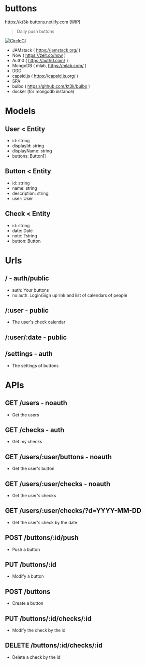 # buttons

https://kt3k-buttons.netlify.com (WIP)

> Daily push buttons

[![CircleCI](https://circleci.com/gh/kt3k/buttons.svg?style=svg)](https://circleci.com/gh/kt3k/buttons)

- JAMstack ( https://jamstack.org/ )
- Now ( https://zeit.co/now )
- Auth0 ( https://auth0.com/ )
- MongoDB ( mlab, https://mlab.com/ )
- DDD
- capsid.js ( https://capsid.js.org/ )
- SPA
- bulbo ( https://github.com/kt3k/bulbo )
- docker (for mongodb instance)

# Models
## User < Entity
- id: string
- displayId: string
- displayName: string
- buttons: Button[]
## Button < Entity
- id: string
- name: string
- description: string
- user: User
## Check < Entity
- id: string
- date: Date
- note: ?string
- button: Button

# Urls

## / - auth/public

- auth: Your buttons
- no auth: Login/Sign up link and list of calendars of people

## /:user - public

- The user's check calendar

## /:user/:date - public

## /settings - auth

- The settings of buttons

# APIs

## GET /users - noauth

- Get the users

## GET /checks - auth

- Get my checks

## GET /users/:user/buttons - noauth

- Get the user's button

## GET /users/:user/checks - noauth

- Get the user's checks

## GET /users/:user/checks/?d=YYYY-MM-DD

- Get the user's check by the date

## POST /buttons/:id/push

- Push a button

## PUT /buttons/:id

- Modify a button

## POST /buttons

- Create a button

## PUT /buttons/:id/checks/:id

- Modify the check by the id

## DELETE /buttons/:id/checks/:id

- Delete a check by the id
